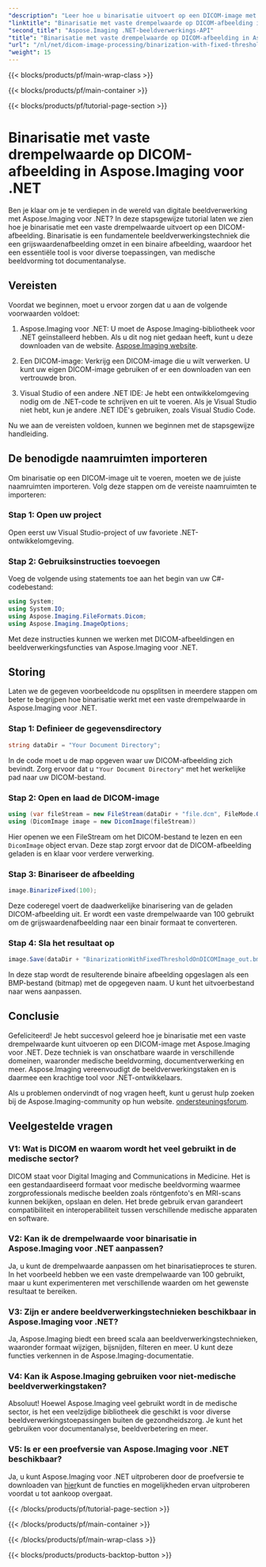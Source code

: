 ```yaml
---
"description": "Leer hoe u binarisatie uitvoert op een DICOM-image met Aspose.Imaging voor .NET. Stapsgewijze handleiding met codevoorbeelden."
"linktitle": "Binarisatie met vaste drempelwaarde op DICOM-afbeelding in Aspose.Imaging voor .NET"
"second_title": "Aspose.Imaging .NET-beeldverwerkings-API"
"title": "Binarisatie met vaste drempelwaarde op DICOM-afbeelding in Aspose.Imaging voor .NET"
"url": "/nl/net/dicom-image-processing/binarization-with-fixed-threshold-on-dicom-image/"
"weight": 15
---
```


{{< blocks/products/pf/main-wrap-class >}}

{{< blocks/products/pf/main-container >}}

{{< blocks/products/pf/tutorial-page-section >}}

# Binarisatie met vaste drempelwaarde op DICOM-afbeelding in Aspose.Imaging voor .NET

Ben je klaar om je te verdiepen in de wereld van digitale beeldverwerking met Aspose.Imaging voor .NET? In deze stapsgewijze tutorial laten we zien hoe je binarisatie met een vaste drempelwaarde uitvoert op een DICOM-afbeelding. Binarisatie is een fundamentele beeldverwerkingstechniek die een grijswaardenafbeelding omzet in een binaire afbeelding, waardoor het een essentiële tool is voor diverse toepassingen, van medische beeldvorming tot documentanalyse.

## Vereisten

Voordat we beginnen, moet u ervoor zorgen dat u aan de volgende voorwaarden voldoet:

1. Aspose.Imaging voor .NET: U moet de Aspose.Imaging-bibliotheek voor .NET geïnstalleerd hebben. Als u dit nog niet gedaan heeft, kunt u deze downloaden van de website. [Aspose.Imaging website](https://releases.aspose.com/imaging/net/).

2. Een DICOM-image: Verkrijg een DICOM-image die u wilt verwerken. U kunt uw eigen DICOM-image gebruiken of er een downloaden van een vertrouwde bron.

3. Visual Studio of een andere .NET IDE: Je hebt een ontwikkelomgeving nodig om de .NET-code te schrijven en uit te voeren. Als je Visual Studio niet hebt, kun je andere .NET IDE's gebruiken, zoals Visual Studio Code.

Nu we aan de vereisten voldoen, kunnen we beginnen met de stapsgewijze handleiding.

## De benodigde naamruimten importeren

Om binarisatie op een DICOM-image uit te voeren, moeten we de juiste naamruimten importeren. Volg deze stappen om de vereiste naamruimten te importeren:

### Stap 1: Open uw project

Open eerst uw Visual Studio-project of uw favoriete .NET-ontwikkelomgeving.

### Stap 2: Gebruiksinstructies toevoegen

Voeg de volgende using statements toe aan het begin van uw C#-codebestand:

```csharp
using System;
using System.IO;
using Aspose.Imaging.FileFormats.Dicom;
using Aspose.Imaging.ImageOptions;
```

Met deze instructies kunnen we werken met DICOM-afbeeldingen en beeldverwerkingsfuncties van Aspose.Imaging voor .NET.

## Storing

Laten we de gegeven voorbeeldcode nu opsplitsen in meerdere stappen om beter te begrijpen hoe binarisatie werkt met een vaste drempelwaarde in Aspose.Imaging voor .NET.

### Stap 1: Definieer de gegevensdirectory

```csharp
string dataDir = "Your Document Directory";
```

In de code moet u de map opgeven waar uw DICOM-afbeelding zich bevindt. Zorg ervoor dat u `"Your Document Directory"` met het werkelijke pad naar uw DICOM-bestand.

### Stap 2: Open en laad de DICOM-image

```csharp
using (var fileStream = new FileStream(dataDir + "file.dcm", FileMode.Open, FileAccess.Read))
using (DicomImage image = new DicomImage(fileStream))
```

Hier openen we een FileStream om het DICOM-bestand te lezen en een `DicomImage` object ervan. Deze stap zorgt ervoor dat de DICOM-afbeelding geladen is en klaar voor verdere verwerking.

### Stap 3: Binariseer de afbeelding

```csharp
image.BinarizeFixed(100);
```

Deze coderegel voert de daadwerkelijke binarisering van de geladen DICOM-afbeelding uit. Er wordt een vaste drempelwaarde van 100 gebruikt om de grijswaardenafbeelding naar een binair formaat te converteren.

### Stap 4: Sla het resultaat op

```csharp
image.Save(dataDir + "BinarizationWithFixedThresholdOnDICOMImage_out.bmp", new BmpOptions());
```

In deze stap wordt de resulterende binaire afbeelding opgeslagen als een BMP-bestand (bitmap) met de opgegeven naam. U kunt het uitvoerbestand naar wens aanpassen.

## Conclusie

Gefeliciteerd! Je hebt succesvol geleerd hoe je binarisatie met een vaste drempelwaarde kunt uitvoeren op een DICOM-image met Aspose.Imaging voor .NET. Deze techniek is van onschatbare waarde in verschillende domeinen, waaronder medische beeldvorming, documentverwerking en meer. Aspose.Imaging vereenvoudigt de beeldverwerkingstaken en is daarmee een krachtige tool voor .NET-ontwikkelaars.

Als u problemen ondervindt of nog vragen heeft, kunt u gerust hulp zoeken bij de Aspose.Imaging-community op hun website. [ondersteuningsforum](https://forum.aspose.com/).

## Veelgestelde vragen

### V1: Wat is DICOM en waarom wordt het veel gebruikt in de medische sector?

DICOM staat voor Digital Imaging and Communications in Medicine. Het is een gestandaardiseerd formaat voor medische beeldvorming waarmee zorgprofessionals medische beelden zoals röntgenfoto's en MRI-scans kunnen bekijken, opslaan en delen. Het brede gebruik ervan garandeert compatibiliteit en interoperabiliteit tussen verschillende medische apparaten en software.

### V2: Kan ik de drempelwaarde voor binarisatie in Aspose.Imaging voor .NET aanpassen?

Ja, u kunt de drempelwaarde aanpassen om het binarisatieproces te sturen. In het voorbeeld hebben we een vaste drempelwaarde van 100 gebruikt, maar u kunt experimenteren met verschillende waarden om het gewenste resultaat te bereiken.

### V3: Zijn er andere beeldverwerkingstechnieken beschikbaar in Aspose.Imaging voor .NET?

Ja, Aspose.Imaging biedt een breed scala aan beeldverwerkingstechnieken, waaronder formaat wijzigen, bijsnijden, filteren en meer. U kunt deze functies verkennen in de Aspose.Imaging-documentatie.

### V4: Kan ik Aspose.Imaging gebruiken voor niet-medische beeldverwerkingstaken?

Absoluut! Hoewel Aspose.Imaging veel gebruikt wordt in de medische sector, is het een veelzijdige bibliotheek die geschikt is voor diverse beeldverwerkingstoepassingen buiten de gezondheidszorg. Je kunt het gebruiken voor documentanalyse, beeldverbetering en meer.

### V5: Is er een proefversie van Aspose.Imaging voor .NET beschikbaar?

Ja, u kunt Aspose.Imaging voor .NET uitproberen door de proefversie te downloaden van [hier](https://releases.aspose.com/)kunt de functies en mogelijkheden ervan uitproberen voordat u tot aankoop overgaat.


{{< /blocks/products/pf/tutorial-page-section >}}

{{< /blocks/products/pf/main-container >}}

{{< /blocks/products/pf/main-wrap-class >}}

{{< blocks/products/products-backtop-button >}}